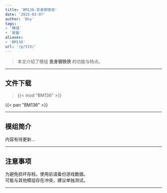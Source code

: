 ```yaml
---
title: 'BM136-变身钢铁侠'
date: '2025-03-07'
author: 'Bny'
tags:
- '模组'
- '装备'
aliases:
- 'BM136'
url: '/p/515/'
---
```


> 本文介绍了模组 **变身钢铁侠** 的功能与特点。

---

## 文件下载  

> {{< mod "BM136" >}}  

{{< pan "BM136" >}}  

---

## 模组简介

>  
内容有待更新...  

---

## 注意事项

>  
为避免损坏存档，使用前请备份游戏数据。  
可能与其他模组存在冲突，建议单独测试。  

---

